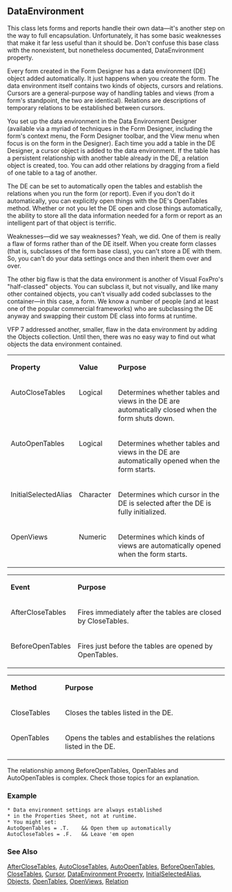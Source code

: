 ## DataEnvironment

This class lets forms and reports handle their own data&mdash;it's another step on the way to full encapsulation. Unfortunately, it has some basic weaknesses that make it far less useful than it should be. Don't confuse this base class with the nonexistent, but nonetheless documented, DataEnvironment property.

Every form created in the Form Designer has a data environment (DE) object added automatically. It just happens when you create the form. The data environment itself contains two kinds of objects, cursors and relations. Cursors are a general-purpose way of handling tables and views (from a form's standpoint, the two are identical). Relations are descriptions of temporary relations to be established between cursors.

You set up the data environment in the Data Environment Designer (available via a myriad of techniques in the Form Designer, including the form's context menu, the Form Designer toolbar, and the View menu when focus is on the form in the Designer). Each time you add a table in the DE Designer, a cursor object is added to the data environment. If the table has a persistent relationship with another table already in the DE, a relation object is created, too. You can add other relations by dragging from a field of one table to a tag of another. 

The DE can be set to automatically open the tables and establish the relations when you run the form (or report). Even if you don't do it automatically, you can explicitly open things with the DE's OpenTables method. Whether or not you let the DE open and close things automatically, the ability to store all the data information needed for a form or report as an intelligent part of that object is terrific.

Weaknesses&mdash;did we say weaknesses? Yeah, we did. One of them is really a flaw of forms rather than of the DE itself. When you create form classes (that is, subclasses of the form base class), you can't store a DE with them. So, you can't do your data settings once and then inherit them over and over. 

The other big flaw is that the data environment is another of Visual FoxPro's "half-classed" objects. You can subclass it, but not visually, and like many other contained objects, you can't visually add coded subclasses to the container&mdash;in this case, a form. We know a number of people (and at least one of the popular commercial frameworks) who are subclassing the DE anyway and swapping their custom DE class into forms at runtime.

VFP 7 addressed another, smaller, flaw in the data environment by adding the Objects collection. Until then, there was no easy way to find out what objects the data environment contained.

<table>
<tr>
  <td width="25%" valign="top">
  <p><b>Property</b></p>
  </td>
  <td width=14% valign=top>
  <p><b>Value</b></p>
  </td>
  <td width=61% valign=top>
  <p><b>Purpose</b></p>
  </td>
 </tr>
<tr>
  <td width="25%" valign="top">
  <p>AutoCloseTables</p>
  </td>
  <td width=14% valign=top>
  <p>Logical</p>
  </td>
  <td width=61% valign=top>
  <p>Determines whether tables and views in the DE are automatically closed when the form shuts down.</p>
  </td>
 </tr>
<tr>
  <td width="25%" valign="top">
  <p>AutoOpenTables</p>
  </td>
  <td width=14% valign=top>
  <p>Logical</p>
  </td>
  <td width=61% valign=top>
  <p>Determines whether tables and views in the DE are automatically opened when the form starts.</p>
  </td>
 </tr>
<tr>
  <td width="25%" valign="top">
  <p>InitialSelectedAlias</p>
  </td>
  <td width=14% valign=top>
  <p>Character</p>
  </td>
  <td width=61% valign=top>
  <p>Determines which cursor in the DE is selected after the DE is fully initialized.</p>
  </td>
 </tr>
<tr>
  <td width="25%" valign="top">
  <p>OpenViews</p>
  </td>
  <td width=14% valign=top>
  <p>Numeric</p>
  </td>
  <td width=61% valign=top>
  <p>Determines which kinds of views are automatically opened when the form starts.</p>
  </td>
 </tr>
</table>

<table>
<tr>
  <td width="25%" valign="top">
  <p><b>Event</b></p>
  </td>
  <td width=75% valign=top>
  <p><b>Purpose</b></p>
  </td>
 </tr>
<tr>
  <td width="25%" valign="top">
  <p>AfterCloseTables</p>
  </td>
  <td width=75% valign=top>
  <p>Fires immediately after the tables are closed by CloseTables.</p>
  </td>
 </tr>
<tr>
  <td width="25%" valign="top">
  <p>BeforeOpenTables</p>
  </td>
  <td width=75% valign=top>
  <p>Fires just before the tables are opened by OpenTables.</p>
  </td>
 </tr>
</table>

<table>
<tr>
  <td width="25%" valign="top">
  <p><b>Method</b></p>
  </td>
  <td width=75% valign=top>
  <p><b>Purpose</b></p>
  </td>
 </tr>
<tr>
  <td width="25%" valign="top">
  <p>CloseTables</p>
  </td>
  <td width=75% valign=top>
  <p>Closes the tables listed in the DE.</p>
  </td>
 </tr>
<tr>
  <td width="25%" valign="top">
  <p>OpenTables</p>
  </td>
  <td width=75% valign=top>
  <p>Opens the tables and establishes the relations listed in the DE.</p>
  </td>
 </tr>
</table>

The relationship among BeforeOpenTables, OpenTables and AutoOpenTables is complex. Check those topics for an explanation.

### Example

```foxpro
* Data environment settings are always established
* in the Properties Sheet, not at runtime.
* You might set:
AutoOpenTables = .T.    && Open them up automatically
AutoCloseTables = .F.   && Leave 'em open
```
### See Also

[AfterCloseTables](s4g329.md), [AutoCloseTables](s4g334.md), [AutoOpenTables](s4g334.md), [BeforeOpenTables](s4g329.md), [CloseTables](s4g342.md), [Cursor](s4g591.md), [DataEnvironment Property](s4g592.md), [InitialSelectedAlias](s4g437.md), [Objects](s4g701.md), [OpenTables](s4g342.md), [OpenViews](s4g334.md), [Relation](s4g591.md)